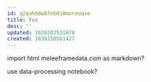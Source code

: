 ```yaml
---
id: q2qahb0wb7nb0j8moreuqxe
title: Fox
desc: ''
updated: 1636202521878
created: 1636158561427
---
```



import html meleeframedata.com as markdown?

use data-processing notebook?